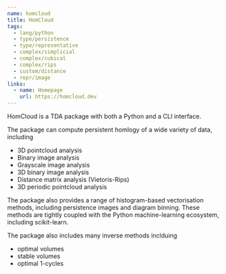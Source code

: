 ```yaml
---
name: homcloud
title: HomCloud
tags:
  - lang/python
  - type/persistence
  - type/representative
  - complex/simplicial
  - complex/cubical
  - complex/rips
  - custom/distance
  - repr/image
links:
  - name: Homepage
    url: https://homcloud.dev
---
```

HomCloud is a TDA package with both a Python and a CLI interface.

The package can compute persistent homlogy of a wide variety of data, including
* 3D pointcloud analysis
* Binary image analysis
* Grayscale image analysis
* 3D binary image analysis
* Distance matrix analysis (Vietoris-Rips)
* 3D periodic pointcloud analysis

The package also provides a range of histogram-based vectorisation methods,
including persistence images and diagram binning.
These methods are tightly coupled with the Python machine-learning ecosystem, including scikit-learn.

The package also includes many inverse methods inclduing
* optimal volumes
* stable volumes
* optimal 1-cycles
